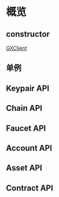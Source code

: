 # 概览
## constructor
[GXClient](/api/GXClient/#GXClient)

## 单例

## Keypair API

## Chain API

## Faucet API

## Account API

## Asset API

## Contract API
